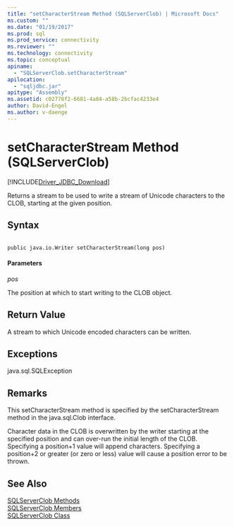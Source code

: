```yaml
---
title: "setCharacterStream Method (SQLServerClob) | Microsoft Docs"
ms.custom: ""
ms.date: "01/19/2017"
ms.prod: sql
ms.prod_service: connectivity
ms.reviewer: ""
ms.technology: connectivity
ms.topic: conceptual
apiname: 
  - "SQLServerClob.setCharacterStream"
apilocation: 
  - "sqljdbc.jar"
apitype: "Assembly"
ms.assetid: c02778f2-6681-4a84-a58b-2bcfac4233e4
author: David-Engel
ms.author: v-daenge
---
```

# setCharacterStream Method (SQLServerClob)
[!INCLUDE[Driver_JDBC_Download](../../../includes/driver_jdbc_download.md)]

  Returns a stream to be used to write a stream of Unicode characters to the CLOB, starting at the given position.  
  
## Syntax  
  
```  
  
public java.io.Writer setCharacterStream(long pos)  
```  
  
#### Parameters  
 *pos*  
  
 The position at which to start writing to the CLOB object.  
  
## Return Value  
 A stream to which Unicode encoded characters can be written.  
  
## Exceptions  
 java.sql.SQLException  
  
## Remarks  
 This setCharacterStream method is specified by the setCharacterStream method in the java.sql.Clob interface.  
  
 Character data in the CLOB is overwritten by the writer starting at the specified position and can over-run the initial length of the CLOB. Specifying a position+1 value will append characters. Specifying a position+2 or greater (or zero or less) value will cause a position error to be thrown.  
  
## See Also  
 [SQLServerClob Methods](../../../connect/jdbc/reference/sqlserverclob-methods.md)   
 [SQLServerClob Members](../../../connect/jdbc/reference/sqlserverclob-members.md)   
 [SQLServerClob Class](../../../connect/jdbc/reference/sqlserverclob-class.md)  
  
  
